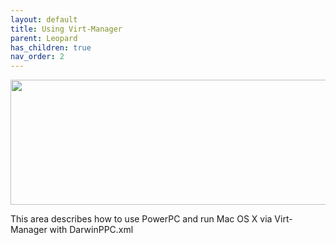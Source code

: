 ```yaml
---
layout: default
title: Using Virt-Manager
parent: Leopard
has_children: true
nav_order: 2
---
```


<p align="center">
  <img width="650" height="200" src="../../../../assets/HeaderVirtManager.png">
</p>

This area describes how to use PowerPC and run Mac OS X via Virt-Manager with DarwinPPC.xml